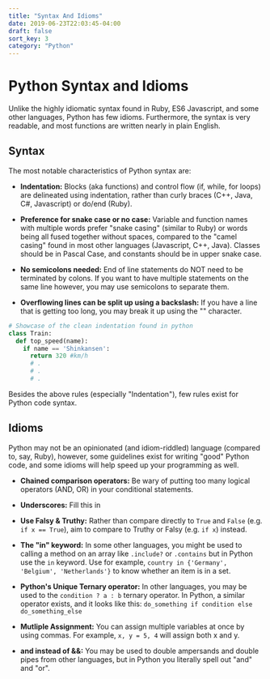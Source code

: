 ```yaml
---
title: "Syntax And Idioms"
date: 2019-06-23T22:03:45-04:00
draft: false
sort_key: 3
category: "Python"
---
```

# Python Syntax and Idioms

Unlike the highly idiomatic syntax found in Ruby, ES6 Javascript, and some
other languages, Python has few idioms. Furthermore, the syntax is very
readable, and most functions are written nearly in plain English.

## Syntax

The most notable characteristics of Python syntax are:

* **Indentation:** Blocks (aka functions) and control flow (if, while, for loops)
are delineated using indentation, rather than curly braces (C++, Java, C#, Javascript)
or do/end (Ruby).

* **Preference for snake case or no case:** Variable and function names with multiple words
prefer "snake casing" (similar to Ruby) or words being all fused together without spaces,
compared to the "camel casing" found in most other languages (Javascript, C++, Java).
Classes should be in Pascal Case, and constants should be in upper snake case.

* **No semicolons needed:** End of line statements do NOT need to be terminated by
colons. If you want to have multiple statements on the same line however, you
may use semicolons to separate them.

* **Overflowing lines can be split up using a backslash:** If you have a line that
is getting too long, you may break it up using the "\" character.


```python
# Showcase of the clean indentation found in python
class Train:
  def top_speed(name):
    if name == 'Shinkansen':
      return 320 #km/h
      # .
      # .
      # .
```

Besides the above rules (especially "Indentation"), few rules exist for Python
code syntax.

## Idioms

Python may not be an opinionated (and idiom-riddled) language (compared to, say, Ruby),
however, some guidelines exist for writing "good" Python code, and some idioms
will help speed up your programming as well.

* **Chained comparison operators:** Be wary of putting too many logical operators
(AND, OR) in your conditional statements.

* **Underscores:** Fill this in

* **Use Falsy & Truthy:** Rather than compare directly to `True` and `False` (e.g. `if x == True`),
aim to compare to Truthy or Falsy (e.g. `if x`) instead.

* **The "in" keyword:** In some other languages, you might be used to calling a method
on an array like `.include?` or `.contains` but in Python use the `in` keyword. Use for example,
`country in {'Germany', 'Belgium', 'Netherlands'}` to know whether an item is in a set.

* **Python's Unique Ternary operator:** In other languages, you may be used to the `condition ? a : b`
ternary operator. In Python, a similar operator exists, and it looks like this: `do_something if condition else do_something_else`

* **Mutliple Assignment:** You can assign multiple variables at once by using commas.
For example, `x, y = 5, 4` will assign both x and y.

* **and instead of &&:** You may be used to double ampersands and double pipes from
other languages, but in Python you literally spell out "and" and "or".
